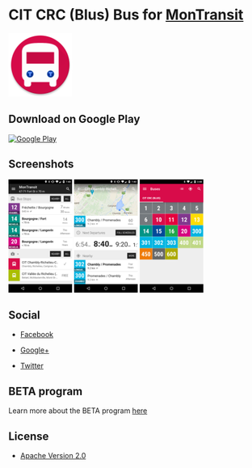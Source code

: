# CIT CRC (Blus) Bus for [MonTransit](https://github.com/mtransitapps/mtransit-for-android)

<img width="25%" height="25%" src="https://raw.githubusercontent.com/mtransitapps/ca-chambly-richelieu-carignan-citcrc-bus-android/master/pub/hi-res-app-icon.png"/>

## Download on Google Play

[![Google Play](https://developer.android.com/images/brand/en_app_rgb_wo_60.png)](https://play.google.com/store/apps/details?id=org.mtransit.android.ca_chambly_richelieu_carignan_citcrc_bus)

## Screenshots

<img width="25%" height="25%" src="https://raw.githubusercontent.com/mtransitapps/ca-chambly-richelieu-carignan-citcrc-bus-android/master/pub/screenshot-phone-1.png"/>
<img width="25%" height="25%" src="https://raw.githubusercontent.com/mtransitapps/ca-chambly-richelieu-carignan-citcrc-bus-android/master/pub/screenshot-phone-2.png"/>
<img width="25%" height="25%" src="https://raw.githubusercontent.com/mtransitapps/ca-chambly-richelieu-carignan-citcrc-bus-android/master/pub/screenshot-phone-3.png"/>

## Social

* [Facebook](https://www.facebook.com/MonTransit)

* [Google+](http://gplus.to/MonTransit/)

* [Twitter](https://twitter.com/montransit)

## BETA program

Learn more about the BETA program [here](https://github.com/mtransitapps/mtransit-for-android/wiki/BETA)

## License

* [Apache Version 2.0](http://www.apache.org/licenses/LICENSE-2.0.html)
